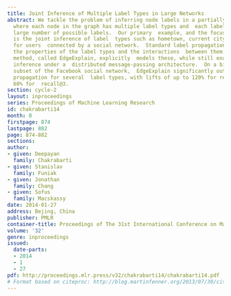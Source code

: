 ```yaml
---
title: Joint Inference of Multiple Label Types in Large Networks
abstract: We tackle the problem of inferring node labels in a partially labeled  graph
  where each node in the graph has multiple label types and  each label type has a
  large number of possible labels.  Our primary  example, and the focus of this paper,
  is the joint inference of label  types such as hometown, current city, and employers,
  for users  connected by a social network.  Standard label propagation fails to  consider
  the properties of the label types and the interactions  between them.  Our proposed
  method, called EdgeExplain, explicitly  models these, while still enabling scalable
  inference under a  distributed message-passing architecture.  On a billion-node
  subset of the Facebook social network,  EdgeExplain significantly outperforms label
  propagation for several  label types, with lifts of up to 120% for recall@1 and
  60% for  recall@3.
section: cycle-2
layout: inproceedings
series: Proceedings of Machine Learning Research
id: chakrabarti14
month: 0
firstpage: 874
lastpage: 882
page: 874-882
sections: 
author:
- given: Deepayan
  family: Chakrabarti
- given: Stanislav
  family: Funiak
- given: Jonathan
  family: Chang
- given: Sofus
  family: Macskassy
date: 2014-01-27
address: Bejing, China
publisher: PMLR
container-title: Proceedings of The 31st International Conference on Machine Learning
volume: '32'
genre: inproceedings
issued:
  date-parts:
  - 2014
  - 1
  - 27
pdf: http://proceedings.mlr.press/v32/chakrabarti14/chakrabarti14.pdf
# Format based on citeproc: http://blog.martinfenner.org/2013/07/30/citeproc-yaml-for-bibliographies/
---
```

